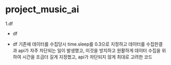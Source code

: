 
# project_music_ai

1.df
- df
* df 
기존에 데이터를 수집당시 time.sleep를 0.3으로 지정하고 데이터를 수집한결과 api가 자주 차단되는 일이 발생했고,
이것을 방지하고 원활하게 데이터 수집을 위하여 시간을 조금더 길게 지정했고, api가 차단되지 않게 최대로 고려한 코드 

